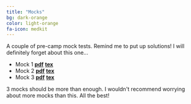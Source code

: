 ```yaml
---
title: "Mocks"
bg: dark-orange
color: light-orange
fa-icon: medkit
---
```


A couple of pre-camp mock tests. Remind me to put up solutions! I will definitely forget about this one...

- Mock 1 [**pdf**](pdfs\mocks\mock1.pdf)      [**tex**](pdfs\mocks\mock1.tex)
- Mock 2 [**pdf**](pdfs\mocks\mock2.pdf)      [**tex**](pdfs\mocks\mock2.tex)
- Mock 3 [**pdf**](pdfs\mocks\mock3.pdf)      [**tex**](pdfs\mocks\mock3.tex)

3 mocks should be more than enough. I wouldn't recommend worrying about more mocks than this. All the best!